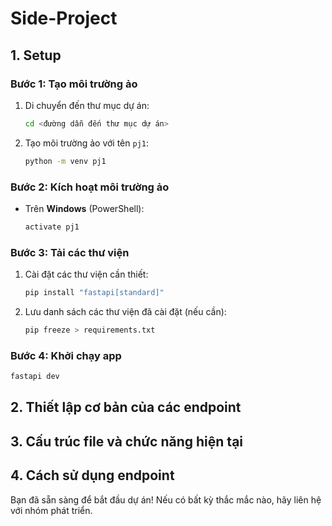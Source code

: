 # Side-Project

## 1. Setup

### **Bước 1: Tạo môi trường ảo**
1. Di chuyển đến thư mục dự án:
   ```bash
   cd <đường dẫn đến thư mục dự án>
   ```
2. Tạo môi trường ảo với tên `pj1`:
   ```bash
   python -m venv pj1
   ```

### **Bước 2: Kích hoạt môi trường ảo**
- Trên **Windows** (PowerShell):
  ```bash
  activate pj1
  ```

### **Bước 3: Tải các thư viện**
1. Cài đặt các thư viện cần thiết:
   ```bash
   pip install "fastapi[standard]"
   ```

2. Lưu danh sách các thư viện đã cài đặt (nếu cần):
   ```bash
   pip freeze > requirements.txt
   ```

### **Bước 4: Khởi chạy app**
   ```bash
   fastapi dev
   ```
## 2. Thiết lập cơ bản của các endpoint

## 3. Cấu trúc file và chức năng hiện tại

## 4. Cách sử dụng endpoint



Bạn đã sẵn sàng để bắt đầu dự án! Nếu có bất kỳ thắc mắc nào, hãy liên hệ với nhóm phát triển.